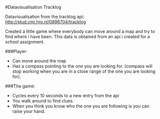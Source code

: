 #Datavisualisation Tracklog

Datavisualisation from the tracklog api: http://stud.cmi.hro.nl/0896704/tracklog

Created a little game where everybody can move around a map and try to find where i have been. This data is obtained from an api i created for a school assignment.

###Player:
- Can move around the map
- Has a compass pointing to the one you are looking for. (compass will stop working when you are in a close range of the one you are looking for).

###The game:
- Cycles every 10 seconds to a new entry from the api
- You walk around to find clues.
- When you think you know who the one you are following is you can raise your hand.



